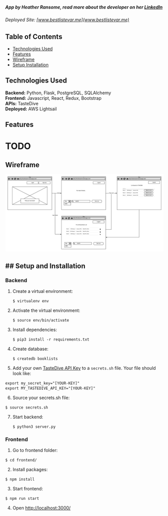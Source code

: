 ##### App by **Heather Ransome**, read more about the developer on her [LinkedIn](https://www.linkedin.com/in/siobahnv/)<br>
###### Deployed Site: [www.bestlistevar.me](www.bestlistevar.me)<br>

## Table of Contents
* [Technologies Used](#techused)
* [Features](#features)
* [Wireframe](#wireframe)
* [Setup Installation](#setup)

## <a name="techused"></a>Technologies Used
__Backend:__ Python, Flask, PostgreSQL, SQLAlchemy<br>
__Frontend:__ Javascript, React, Redux, Bootstrap<br>
__APIs:__ TasteDive<br>
__Deployed:__ AWS Lightsail<br>

## <a name="features"></a>Features
# TODO

## <a name="wireframe"></a>Wireframe
![wireframe](https://github.com/siobahnv/my-book-app/blob/master/static/HB%20Project_%20Phase%201.jpeg) 

## ## <a name="setup"></a>Setup and Installation

### Backend

1. Create a virtual environment:
   ```
   $ virtualenv env
   ```

2. Activate the virtual environment:
   ```
   $ source env/bin/activate
   ```

3. Install dependencies:
   ```
   $ pip3 install -r requirements.txt
   ```

4. Create database:
   ```
   $ createdb booklists
   ```

5. Add your own [TasteDive API Key](https://tastedive.com/read/api) to a `secrets.sh` file. Your file should look like:
```
export my_secret_key="[YOUR-KEY]"
export MY_TASTEDIVE_API_KEY="[YOUR-KEY]"
```

6. Source your secrets.sh file:
```
$ source secrets.sh
```

7. Start backend:
   ```
   $ python3 server.py
   ```

### Frontend

1. Go to frontend folder:
  ```
  $ cd frontend/
  ```

2. Install packages:
  ```
  $ npm install
  ```

3. Start frontend:
  ```
  $ npm run start
  ```

4. Open [http://localhost:3000/](http://localhost:3000/)
